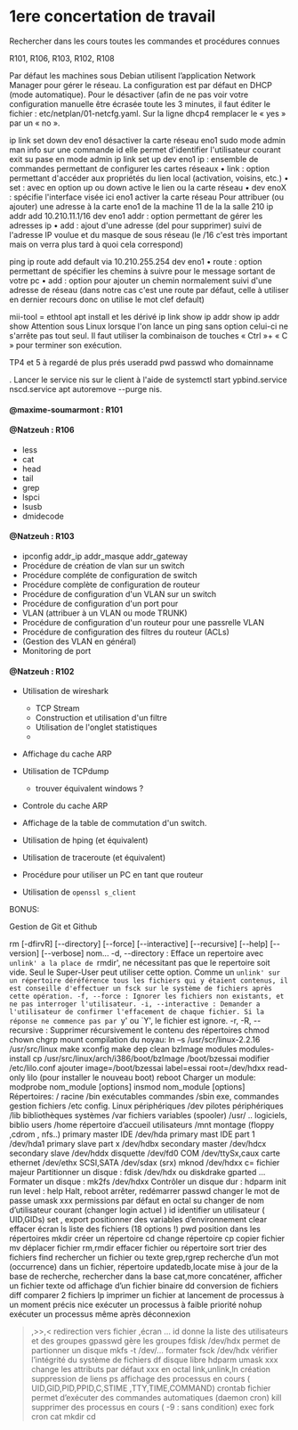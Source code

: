 # 1ere concertation de travail

Rechercher dans les cours toutes les commandes et procédures connues

R101, R106, R103, R102, R108


Par défaut les machines sous Debian utilisent l’application Network Manager pour gérer le réseau.
La configuration est par défaut en DHCP (mode automatique). Pour le désactiver (afin de ne pas
voir votre configuration manuelle être écrasée toute les 3 minutes, il faut éditer le fichier :
etc/netplan/01-netcfg.yaml. Sur la ligne dhcp4 remplacer le « yes » par un « no ».


ip link set down dev eno1
désactiver la carte réseau eno1
sudo
mode admin
man
info sur une commande
id
elle permet d'identifier l'utilisateur courant
exit
su pase en mode admin
ip link set up dev eno1
ip : ensemble de commandes permettant de configurer les cartes réseaux
• link : option permettant d'accéder aux propriétés du lien local (activation, voisins, etc.)
• set : avec en option up ou down active le lien ou la carte réseau
• dev enoX : spécifie l'interface visée ici eno1
activer la carte réseau
Pour attribuer (ou ajouter) une adresse à la carte eno1 de la machine 11 de la la salle 210
ip addr add 10.210.11.1/16 dev eno1
addr : option permettant de gérer les adresses ip
• add : ajout d'une adresse (del pour supprimer) suivi de l'adresse IP voulue et du masque de
sous réseau (le /16 c'est très important mais on verra plus tard à quoi cela correspond)

 ping
ip route add default via 10.210.255.254 dev eno1
• route : option permettant de spécifier les chemins à suivre pour le message sortant de votre
pc
• add : option pour ajouter un chemin normalement suivi d'une adresse de réseau (dans notre
cas c'est une route par défaut, celle à utiliser en dernier recours donc on utilise le mot clef
default)

mii-tool = ethtool
apt install et les dérivé 
ip link show <Nom De Votre Interface>
ip addr show <Nom De Votre Interface>
ip addr show <Nom De Votre Interface>
Attention sous Linux lorsque l'on lance un ping sans option celui-ci ne s'arrête pas tout seul. Il faut
utiliser la combinaison de touches « Ctrl »+ « C » pour terminer son exécution.


TP4 et 5 à regardé de plus prés
useradd
pwd
passwd
who
domainname <votreNomDeDomaine>

. Lancer le service nis sur le client à l'aide de systemctl start ypbind.service
nscd.service
apt autoremove --purge nis.

#### @maxime-soumarmont : R101

#### @Natzeuh : R106
* less
* cat
* head
* tail
* grep
* lspci
* lsusb
* dmidecode

#### @Natzeuh : R103
* ipconfig addr_ip addr_masque addr_gateway
* Procédure de création de vlan sur un switch
* Procédure compléte de configuration de switch 
* Procédure complète de configuration de routeur
* Procédure de configuration d'un VLAN sur un switch
* Procédure de configuration d'un port pour 
* VLAN (attribuer à un VLAN ou mode TRUNK)
* Procédure de configuration d'un routeur pour une passrelle VLAN
* Procédure de configuration des filtres du routeur (ACLs)
* (Gestion des VLAN en général)
* Monitoring de port

#### @Natzeuh : R102

* Utilisation de wireshark
    - TCP Stream
	- Construction et utilisation d'un filtre
	- Utilisation de l'onglet statistiques
	- 

* Affichage du cache ARP
* Utilisation de TCPdump
    - trouver équivalent windows ?
* Controle du cache ARP
* Affichage de la table de commutation d'un switch.
* Utilisation de hping (et équivalent)
* Utilisation de traceroute (et équivalent)
* Procédure pour utiliser un PC en tant que routeur
* Utilisation de ``openssl s_client``


BONUS:

Gestion de Git et Github










rm [-dfirvR] [--directory] [--force] [--interactive] [--recursive] [--help] [--version] [--verbose] nom...
-d, --directory : Efface un repertoire avec `unlink' a la place de `rmdir', ne nécessitant pas que le repertoire soit vide. Seul le Super-User peut utiliser
cette option. Comme un `unlink' sur un répertoire déréférence tous les fichiers qui y étaient contenus, il est conseille d'effectuer un fsck sur le système
de fichiers après cette opération.
-f, --force : Ignorer les fichiers non existants, et ne pas interroger l'utilisateur.
-i, --interactive : Demander a l'utilisateur de confirmer l'effacement de chaque fichier. Si la réponse ne commence pas par `y' ou `Y', le fichier est
ignore.
-r, -R, --recursive : Supprimer récursivement le contenu des répertoires
chmod
chown
chgrp
mount
compilation du noyau:
ln –s /usr/scr/linux-2.2.16 /usr/src/linux
make xconfig
make dep clean bzImage modules modules-install
cp /usr/src/linux/arch/i386/boot/bzImage /boot/bzessai
modifier /etc/lilo.conf ajouter
image=/boot/bzessai
label=essai
root=/dev/hdxx
read-only
lilo (pour installer le nouveau boot)
reboot
Charger un module:
modprobe nom_module [options]
insmod nom_module [options]
Répertoires:
/ racine /bin exécutables commandes
/sbin exe, commandes gestion fichiers
/etc config. Linux périphériques
/dev pilotes périphériques /lib bibliothèques systèmes
/var fichiers variables (spooler) /usr/ .. logiciels, biblio users
/home répertoire d’accueil utilisateurs
/mnt montage (floppy ,cdrom , nfs..)
primary master IDE /dev/hda primary mast IDE part 1 /dev/hda1
primary slave part x /dev/hdbx secondary master /dev/hdcx
secondary slave /dev/hddx disquette /dev/fd0
COM /dev/ttySx,caux carte ethernet /dev/ethx
SCSI,SATA /dev/sdax (srx)
mknod /dev/hdxx c= fichier majeur
Partitionner un disque : fdisk /dev/hdx ou diskdrake gparted ...
Formater un disque : mk2fs /dev/hdxx
Contrôler un disque dur : hdparm
 init
run level :
help
Halt, reboot arrêter, redémarrer
passwd changer le mot de passe
umask xxx permissions par défaut en octal
su changer de nom d’utilisateur courant (changer login actuel )
id identifier un utilisateur ( UID,GIDs)
set , export positionner des variables d’environnement
clear effacer écran
ls liste des fichiers (18 options !)
pwd position dans les répertoires
mkdir créer un répertoire
cd change répertoire
cp copier fichier
mv déplacer fichier
rm,rmdir effacer fichier ou répertoire
sort trier des fichiers
find rechercher un fichier ou texte
grep,rgrep recherche d’un mot (occurrence) dans un fichier, répertoire
updatedb,locate mise à jour de la base de recherche, rechercher dans la base
cat,more concaténer, afficher un fichier texte
od affichage d’un fichier binaire
dd conversion de fichiers
diff comparer 2 fichiers
lp imprimer un fichier
at lancement de processus à un moment précis
nice exécuter un processus à faible priorité
nohup exécuter un processus même après déconnexion
>,>>,< redirection vers fichier ,écran …
id donne la liste des utilisateurs et des groupes
gpasswd gère les groupes
fdisk /dev/hdx permet de partionner un disque
mkfs -t <fs> /dev/... formater 
fsck /dev/hdx vérifier l’intégrité du système de fichiers
df disque libre
hdparm
umask xxx change les attributs par défaut xxx en octal
link,unlink,ln création suppression de liens
ps affichage des processus en cours
( UID,GID,PID,PPID,C,STIME ,TTY,TIME,COMMAND)
crontab fichier permet d’exécuter des commandes automatiques (daemon cron)
kill supprimer des processus en cours ( -9 : sans condition)
exec
fork
cron
cat
mkdir
cd